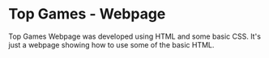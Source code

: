 # Top Games - Webpage
Top Games Webpage was developed using HTML and some basic CSS. 
It's just a webpage showing how to use some of the basic HTML.